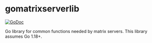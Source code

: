 gomatrixserverlib
=================

[![GoDoc](https://godoc.org/github.com/matrix-org/gomatrixserverlib?status.svg)](https://godoc.org/github.com/matrix-org/gomatrixserverlib)

Go library for common functions needed by matrix servers. This library assumes Go 1.18+.

